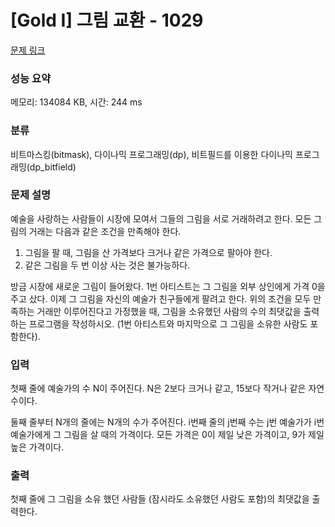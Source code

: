 # [Gold I] 그림 교환 - 1029 

[문제 링크](https://www.acmicpc.net/problem/1029) 

### 성능 요약

메모리: 134084 KB, 시간: 244 ms

### 분류

비트마스킹(bitmask), 다이나믹 프로그래밍(dp), 비트필드를 이용한 다이나믹 프로그래밍(dp_bitfield)

### 문제 설명

<p>예술을 사랑하는 사람들이 시장에 모여서 그들의 그림을 서로 거래하려고 한다. 모든 그림의 거래는 다음과 같은 조건을 만족해야 한다.</p>

<ol>
	<li>그림을 팔 때, 그림을 산 가격보다 크거나 같은 가격으로 팔아야 한다.</li>
	<li>같은 그림을 두 번 이상 사는 것은 불가능하다.</li>
</ol>

<p>방금 시장에 새로운 그림이 들어왔다. 1번 아티스트는 그 그림을 외부 상인에게 가격 0을 주고 샀다. 이제 그 그림을 자신의 예술가 친구들에게 팔려고 한다. 위의 조건을 모두 만족하는 거래만 이루어진다고 가정했을 때, 그림을 소유했던 사람의 수의 최댓값을 출력하는 프로그램을 작성하시오. (1번 아티스트와 마지막으로 그 그림을 소유한 사람도 포함한다).</p>

### 입력 

 <p>첫째 줄에 예술가의 수 N이 주어진다. N은 2보다 크거나 같고, 15보다 작거나 같은 자연수이다.</p>

<p>둘째 줄부터 N개의 줄에는 N개의 수가 주어진다. i번째 줄의 j번째 수는 j번 예술가가 i번 예술가에게 그 그림을 살 때의 가격이다. 모든 가격은 0이 제일 낮은 가격이고, 9가 제일 높은 가격이다.</p>

### 출력 

 <p>첫째 줄에 그 그림을 소유 했던 사람들 (잠시라도 소유했던 사람도 포함)의 최댓값을 출력한다.</p>

